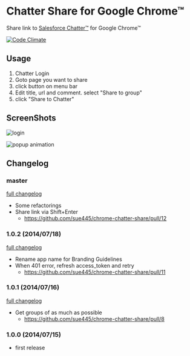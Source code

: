 # Chatter Share for Google Chrome™
Share link to [Salesforce Chatter™](https://www.salesforce.com/chatter/) for Google Chrome™

[![Code Climate](https://codeclimate.com/github/sue445/chrome-chatter-share.png)](https://codeclimate.com/github/sue445/chrome-chatter-share)

## Usage
1. Chatter Login
2. Goto page you want to share
3. click button on menu bar
4. Edit title, url and comment. select "Share to group" 
5. click "Share to Chatter"

## ScreenShots
![login](https://cloud.githubusercontent.com/assets/608755/3572255/ee7a6b16-0b65-11e4-896c-3efc235fcb90.png)
 
![popup animation](https://cloud.githubusercontent.com/assets/608755/3572332/d4ea5bb0-0b66-11e4-8f3e-c793a28bf794.gif)

## Changelog
### master
[full changelog](https://github.com/sue445/chrome-chatter-share/compare/1.0.2...master)

* Some refactorings
* Share link via Shift+Enter
  * https://github.com/sue445/chrome-chatter-share/pull/12

### 1.0.2 (2014/07/18)
[full changelog](https://github.com/sue445/chrome-chatter-share/compare/1.0.1...1.0.2)

* Rename app name for Branding Guidelines
* When 401 error, refresh access_token and retry
  * https://github.com/sue445/chrome-chatter-share/pull/11

### 1.0.1 (2014/07/16)
[full changelog](https://github.com/sue445/chrome-chatter-share/compare/1.0.0...1.0.1)

* Get groups of as much as possible
  * https://github.com/sue445/chrome-chatter-share/pull/8

### 1.0.0 (2014/07/15)
* first release
